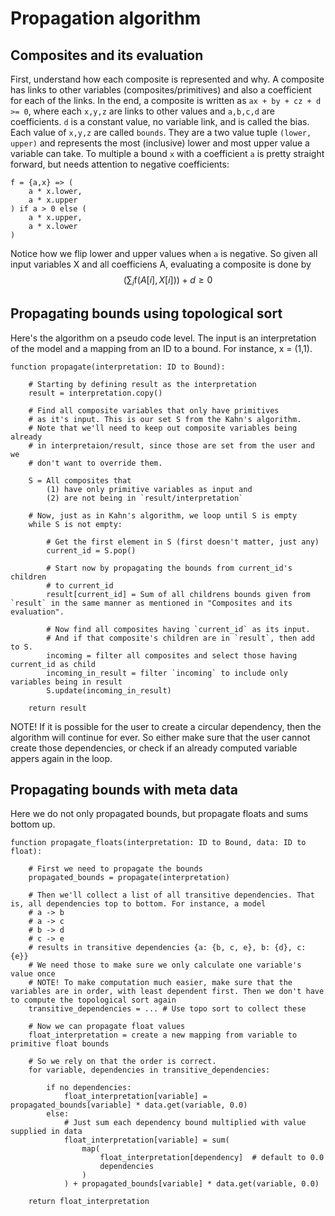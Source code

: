 # Propagation algorithm

## Composites and its evaluation
First, understand how each composite is represented and why. A composite has links to other variables (composites/primitives) and also a coefficient for each of the links. In the end, a composite is written as `ax + by + cz + d >= 0`, where each `x,y,z` are links to other values and `a,b,c,d` are coefficients. `d` is a constant value, no variable link, and is called the bias. Each value of `x,y,z` are called `bounds`. They are a two value tuple `(lower, upper)` and represents the most (inclusive) lower and most upper value a variable can take. To multiple a bound `x` with a coefficient `a` is pretty straight forward, but needs attention to negative coefficients:
```
f = {a,x} => (
    a * x.lower,
    a * x.upper
) if a > 0 else (
    a * x.upper,
    a * x.lower
)
```
Notice how we flip lower and upper values when `a` is negative. So given all input variables X and all coefficiens A, evaluating a composite is done by
$$
    ( \sum_i \text{f}(A[i], X[i]) ) + d \geq 0
$$

## Propagating bounds using topological sort

Here's the algorithm on a pseudo code level. The input is an interpretation of the model and a mapping from an ID to a bound. For instance, x = (1,1).
```
function propagate(interpretation: ID to Bound):

    # Starting by defining result as the interpretation
    result = interpretation.copy()

    # Find all composite variables that only have primitives
    # as it's input. This is our set S from the Kahn's algorithm.
    # Note that we'll need to keep out composite variables being already
    # in interpretaion/result, since those are set from the user and we
    # don't want to override them.
    
    S = All composites that 
        (1) have only primitive variables as input and
        (2) are not being in `result/interpretation`

    # Now, just as in Kahn's algorithm, we loop until S is empty
    while S is not empty:

        # Get the first element in S (first doesn't matter, just any)
        current_id = S.pop()

        # Start now by propagating the bounds from current_id's children
        # to current_id
        result[current_id] = Sum of all childrens bounds given from `result` in the same manner as mentioned in "Composites and its evaluation".

        # Now find all composites having `current_id` as its input.
        # And if that composite's children are in `result`, then add to S.
        incoming = filter all composites and select those having current_id as child
        incoming_in_result = filter `incoming` to include only variables being in result
        S.update(incoming_in_result)

    return result
```
NOTE! If it is possible for the user to create a circular dependency, then the algorithm will continue for ever. So either make sure that the user cannot create those dependencies, or check if an already computed variable appers again in the loop.

## Propagating bounds with meta data
Here we do not only propagated bounds, but propagate floats and sums bottom up.
```
function propagate_floats(interpretation: ID to Bound, data: ID to float):

    # First we need to propagate the bounds
    propagated_bounds = propagate(interpretation)

    # Then we'll collect a list of all transitive dependencies. That is, all dependencies top to bottom. For instance, a model 
    # a -> b
    # a -> c
    # b -> d
    # c -> e
    # results in transitive dependencies {a: {b, c, e}, b: {d}, c: {e}}
    # We need those to make sure we only calculate one variable's value once
    # NOTE! To make computation much easier, make sure that the variables are in order, with least dependent first. Then we don't have to compute the topological sort again
    transitive_dependencies = ... # Use topo sort to collect these

    # Now we can propagate float values
    float_interpretation = create a new mapping from variable to primitive float bounds

    # So we rely on that the order is correct.
    for variable, dependencies in transitive_dependencies:

        if no dependencies:
            float_interpretation[variable] = propagated_bounds[variable] * data.get(variable, 0.0)
        else:
            # Just sum each dependency bound multiplied with value supplied in data
            float_interpretation[variable] = sum(
                map(
                    float_interpretation[dependency]  # default to 0.0
                    dependencies
                )
            ) + propagated_bounds[variable] * data.get(variable, 0.0)
    
    return float_interpretation

```